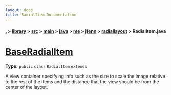 ```yaml
---
layout: docs
title: RadialItem Documentation
---
```

#### [.](./../../../../../../../index) > [library](./../../../../../../index) > [src](./../../../../../index) > [main](./../../../../index) > [java](./../../../index) > [me](./../../index) > [jfenn](./../index) > [radiallayout](./index) > **RadialItem.java**

# [BaseRadialItem](https://github.com/TheAndroidMaster/RadialLayout/blob/master/library/src/main/java/me/jfenn/radiallayout/RadialItem.java#L13)

**Type:** `public` `class` `RadialItem` `extends`

A view container specifying info such as the size to scale the image 
relative to the rest of the items and the distance that the view should be 
from the center of the layout. 












